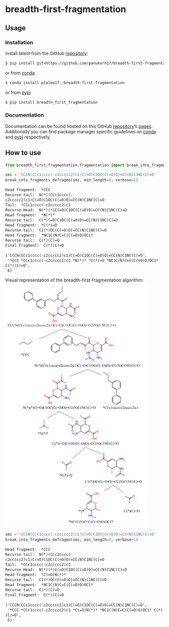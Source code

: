 # breadth-first-fragmentation


<!-- WARNING: THIS FILE WAS AUTOGENERATED! DO NOT EDIT! -->

## Usage

### Installation

Install latest from the GitHub
[repository](https://github.com/panukorn17/breadth-first-fragmentation):

``` sh
$ pip install git+https://github.com/panukorn17/breadth-first-fragmentation.git
```

or from
[conda](https://anaconda.org/ptaleo17/breadth-first-fragmentation)

``` sh
$ conda install ptaleo17::breadth-first-fragmentation
```

or from [pypi](https://pypi.org/project/breadth-first-fragmentation/)

``` sh
$ pip install breadth_first_fragmentation
```

### Documentation

Documentation can be found hosted on this GitHub
[repository](https://github.com/panukorn17/breadth-first-fragmentation)’s
[pages](https://panukorn17.github.io/breadth-first-fragmentation/).
Additionally you can find package manager specific guidelines on
[conda](https://anaconda.org/ptaleo17/breadth-first-fragmentation) and
[pypi](https://pypi.org/project/breadth-first-fragmentation/)
respectively.

## How to use

``` python
from breadth_first_fragmentation.fragmentation import break_into_fragments_defragmo
```

``` python
smi = 'CCCN(CCc1cccc(-c2ccccc2)c1)C(=O)C1OC(C(=O)O)=CC(N)C1NC(C)=O'
break_into_fragments_defragmo(smi, min_length=0, verbose=1)
```

    Head fragment:  *CCC
    Recurse tail:  N(*)(CCc1cccc(-c2ccccc2)c1)C(=O)C1OC(C(=O)O)=CC(N)C1NC(C)=O
    Tail:  *CCc1cccc(-c2ccccc2)c1
    Recurse Head:  N(*)(*)C(=O)C1OC(C(=O)O)=CC(N)C1NC(C)=O
    Head fragment:  *N(*)*
    Recurse tail:  C(*)(=O)C1OC(C(=O)O)=CC(N)C1NC(C)=O
    Head fragment:  *C(*)=O
    Recurse tail:  C1(*)OC(C(=O)O)=CC(N)C1NC(C)=O
    Head fragment:  *NC1C(N)C=C(C(=O)O)OC1*
    Recurse tail:  C(*)(C)=O
    Final Fragment:  C(*)(C)=O

    ('CCCN(CCc1cccc(-c2ccccc2)c1)C(=O)C1OC(C(=O)O)=CC(N)C1NC(C)=O',
     '*CCC *CCc1cccc(-c2ccccc2)c1 *N(*)* *C(*)=O *NC1C(N)C=C(C(=O)O)OC1* C(*)(C)=O',
     6)

Visual representation of the breadth-first-fragmentation algorithm:
</br>
<img src="images/breadth-first-fragmentation.png" alt="breadth-first-fragmentation" style="width: 450px;"/>

``` python
smi = 'CCCN(CCc1cccc(-c2ccccc2)c1)C(=O)C1OC(C(=O)O)=CC(N)C1NC(C)=O'
break_into_fragments_defragmo(smi, min_length=3, verbose=1)
```

    Head fragment:  *CCC
    Recurse tail:  N(*)(CCc1cccc(-c2ccccc2)c1)C(=O)C1OC(C(=O)O)=CC(N)C1NC(C)=O
    Tail:  *CCc1cccc(-c2ccccc2)c1
    Recurse Head:  N(*)(*)C(=O)C1OC(C(=O)O)=CC(N)C1NC(C)=O
    Head fragment:  *C(=O)N(*)*
    Recurse tail:  C1(*)OC(C(=O)O)=CC(N)C1NC(C)=O
    Head fragment:  *NC1C(N)C=C(C(=O)O)OC1*
    Recurse tail:  C(*)(C)=O
    Final Fragment:  C(*)(C)=O

    ('CCCN(CCc1cccc(-c2ccccc2)c1)C(=O)C1OC(C(=O)O)=CC(N)C1NC(C)=O',
     '*CCC *CCc1cccc(-c2ccccc2)c1 *C(=O)N(*)* *NC1C(N)C=C(C(=O)O)OC1* C(*)(C)=O',
     5)
